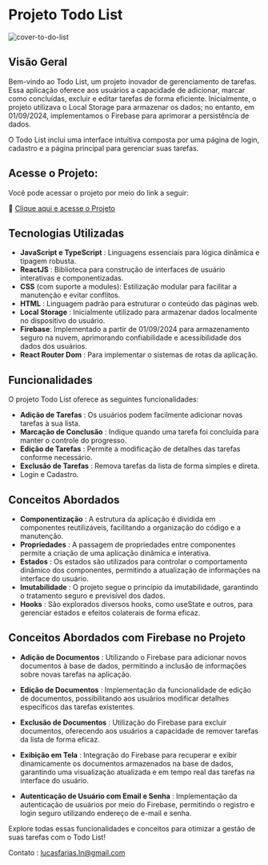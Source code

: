 # Projeto Todo List 

![cover-to-do-list](https://github.com/LucasfNeves/Todo-list-reactjs/assets/136910031/984b88b0-2a34-43da-83c7-db8a28919223)

## Visão Geral
Bem-vindo ao Todo List, um projeto inovador de gerenciamento de tarefas. Essa aplicação oferece aos usuários a capacidade de adicionar, marcar como concluídas, excluir e editar tarefas de forma eficiente. Inicialmente, o projeto utilizava o Local Storage para armazenar os dados; no entanto, em 01/09/2024, implementamos o Firebase para aprimorar a persistência de dados.

O Todo List inclui uma interface intuitiva composta por uma página de login, cadastro e a página principal para gerenciar suas tarefas.

## Acesse o Projeto:
Você pode acessar o projeto por meio do link a seguir:

🚀 [Clique aqui e acesse o Projeto](https://todo-list-reactjs-tau.vercel.app/)

## Tecnologias Utilizadas

- **JavaScript e TypeScript** : Linguagens essenciais para lógica dinâmica e tipagem robusta.
- **ReactJS** : Biblioteca para construção de interfaces de usuário interativas e componentizadas.
- **CSS** (com suporte a modules): Estilização modular para facilitar a manutenção e evitar conflitos.
- **HTML** : Linguagem padrão para estruturar o conteúdo das páginas web.
- **Local Storage** : Inicialmente utilizado para armazenar dados localmente no dispositivo do usuário.
- **Firebase**: Implementado a partir de 01/09/2024 para armazenamento seguro na nuvem, aprimorando confiabilidade e acessibilidade dos dados dos usuários.
- **React Router Dom** : Para implementar o sistemas de rotas da aplicação.

## Funcionalidades

O projeto Todo List oferece as seguintes funcionalidades:

- **Adição de Tarefas** : Os usuários podem facilmente adicionar novas tarefas à sua lista.
- **Marcação de Conclusão** : Indique quando uma tarefa foi concluída para manter o controle do progresso.
- **Edição de Tarefas** : Permite a modificação de detalhes das tarefas conforme necessário.
- **Exclusão de Tarefas** : Remova tarefas da lista de forma simples e direta.
- Login e Cadastro.
  
## Conceitos Abordados

- **Componentização** : A estrutura da aplicação é dividida em componentes reutilizáveis, facilitando a organização do código e a manutenção.
- **Propriedades** : A passagem de propriedades entre componentes permite a criação de uma aplicação dinâmica e interativa.
- **Estados** : Os estados são utilizados para controlar o comportamento dinâmico dos componentes, permitindo a atualização de informações na interface do usuário.
- **Imutabilidade** : O projeto segue o princípio da imutabilidade, garantindo o tratamento seguro e previsível dos dados.
- **Hooks** : São explorados diversos hooks, como useState e outros, para gerenciar estados e efeitos colaterais de forma eficaz.

## Conceitos Abordados com Firebase no Projeto

- **Adição de Documentos** : Utilizando o Firebase para adicionar novos documentos à base de dados, permitindo a inclusão de informações sobre novas tarefas na aplicação.

- **Edição de Documentos** : Implementação da funcionalidade de edição de documentos, possibilitando aos usuários modificar detalhes específicos das tarefas existentes.

- **Exclusão de Documentos** : Utilização do Firebase para excluir documentos, oferecendo aos usuários a capacidade de remover tarefas da lista de forma eficaz.

- **Exibição em Tela** : Integração do Firebase para recuperar e exibir dinamicamente os documentos armazenados na base de dados, garantindo uma visualização atualizada e em tempo real das tarefas na interface do usuário.

- **Autenticação de Usuário com Email e Senha** : Implementação da autenticação de usuários por meio do Firebase, permitindo o registro e login seguro utilizando endereço de e-mail e senha.

Explore todas essas funcionalidades e conceitos para otimizar a gestão de suas tarefas com o Todo List!

Contato : lucasfarias.ln@gmail.com

